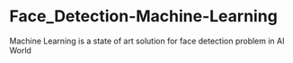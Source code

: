 # Face_Detection-Machine-Learning
Machine Learning is a state of art solution for face detection problem in AI World
